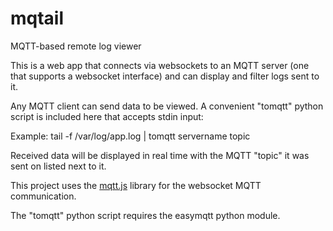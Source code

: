 # mqtail
MQTT-based remote log viewer


This is a web app that connects via websockets to an MQTT server (one that supports a websocket interface) and can display and filter logs sent to it.

Any MQTT client can send data to be viewed. A convenient "tomqtt" python script is included here that accepts stdin input:

Example:
    tail -f /var/log/app.log | tomqtt servername topic
    
Received data will be displayed in real time with the MQTT "topic" it was sent on listed next to it.

This project uses the [mqtt.js](https://github.com/mqttjs/MQTT.js) library for the websocket MQTT communication.

The "tomqtt" python script requires the easymqtt python module.


